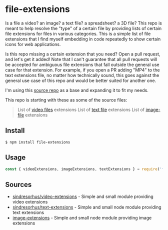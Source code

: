 # file-extensions

Is a file a video? an image? a text file? a spreadsheet? a 3D file? This repo is meant to help resolve the "type" of a certain file by providing lists of certain file extensions for files in various categories. This is a simple list of file extensions that I find myself embedding in code repeatedly to show certain icons for web applications.

Is this repo missing a certain extension that you need? Open a pull request, and let's get it added! Note that I can't guarantee that all pull requests will be accepted for ambiguous file extensions that fall outside the general use case for that extension. For example, if you open a PR adding "MP4" to the text extensions file, no matter how technically sound, this goes against the general use case of this repo and would be better suited for another one.

I'm using this [source repo](https://github.com/sindresorhus/video-extensions) as a base and expanding it to fit my needs.

This repo is starting with these as some of the source files:
> List of [video files](https://github.com/sindresorhus/video-extensions/blob/main/video-extensions.json) extensions
> List of [text file](https://github.com/sindresorhus/text-extensions/blob/main/text-extensions.json) extensions
> List of [image-file](https://github.com/arthurvr/image-extensions/blob/master/image-extensions.json) extensions

## Install

```
$ npm install file-extensions
```

## Usage

```js
const { videoExtensions, imageExtensions, textExtensions } = require('file-extensions');
```

## Sources

- [sindresorhus/video-extensions](https://github.com/sindresorhus/video-extensions) - Simple and small module providing video extensions
- [sindresorhus/text-extensions](https://github.com/sindresorhus/text-extensions) - Simple and small node module providing text extensions
- [image-extensions](https://github.com/arthurvr/image-extensions) - Simple and small node module providing image extensions
